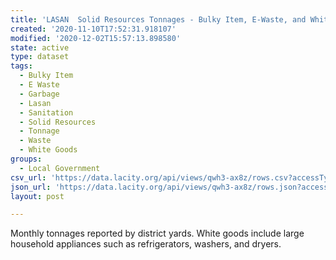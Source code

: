 ```yaml
---
title: 'LASAN  Solid Resources Tonnages - Bulky Item, E-Waste, and White Goods'
created: '2020-11-10T17:52:31.918107'
modified: '2020-12-02T15:57:13.898580'
state: active
type: dataset
tags:
  - Bulky Item
  - E Waste
  - Garbage
  - Lasan
  - Sanitation
  - Solid Resources
  - Tonnage
  - Waste
  - White Goods
groups:
  - Local Government
csv_url: 'https://data.lacity.org/api/views/qwh3-ax8z/rows.csv?accessType=DOWNLOAD'
json_url: 'https://data.lacity.org/api/views/qwh3-ax8z/rows.json?accessType=DOWNLOAD'
layout: post

---
```

Monthly tonnages reported by district yards.  White goods include large household appliances such as refrigerators, washers, and dryers.
